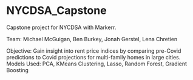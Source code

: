 # NYCDSA_Capstone
Capstone project for NYCDSA with Markerr.

Team: Michael McGuigan, Ben Burkey, Jonah Gerstel, Lena Chretien

Objective: Gain insight into rent price indices by comparing pre-Covid predictions to Covid projections for multi-family homes in large cities.
Models Used: PCA, KMeans Clustering, Lasso, Random Forest, Gradient Boosting
